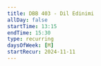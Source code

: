 ```yaml
---
title: DBB 403 - Dil Edinimi
allDay: false
startTime: 13:15
endTime: 15:30
type: recurring
daysOfWeek: [M]
startRecur: 2024-11-11
---
```

